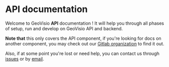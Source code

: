 # API documentation

Welcome to GeoVisio __API__ documentation ! It will help you through all phases of setup, run and develop on GeoVisio API and backend.

__Note that__ this only covers the API component, if you're looking for docs on another component, you may check out our [Gitlab organization](https://gitlab.com/panoramax) to find it out.

Also, if at some point you're lost or need help, you can contact us through [issues](https://gitlab.com/panoramax/server/api/-/issues) or by [email](mailto:panieravide@riseup.net).
